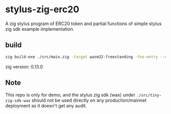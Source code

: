 # stylus-zig-erc20
A zig stylus program of ERC20 token and partial functions of simple stylus zig sdk example implementation.

## build
```bash
zig build-exe ./src/main.zig -target wasm32-freestanding -fno-entry --export=user_entrypoint -OReleaseSmall
```
zig version: 0.13.0


## Note
This repo is only for demo, and the stylus zig sdk (wax) under `./src/tiny-zig-sdk-wax` should not be used directly on any production/mainnet deployment as it doesn't get any audit.
